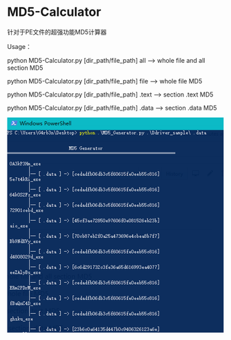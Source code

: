 # MD5-Calculator
针对于PE文件的超强功能MD5计算器


Usage：
 
   python MD5-Calculator.py [dir_path/file_path] all  --> whole file and all section MD5
      
   python MD5-Calculator.py [dir_path/file_path] file  --> whole file MD5
      
   python MD5-Calculator.py [dir_path/file_path] .text  --> section .text MD5
      
   python MD5-Calculator.py [dir_path/file_path] .data  --> section .data MD5
      
   ![MD5-Calculator演示图](https://github.com/G4rb3n/MD5-Calculator/blob/master/MD5-Calculator.png)
